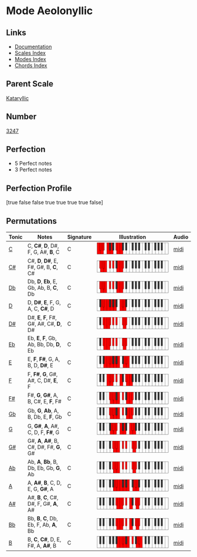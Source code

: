 # Mode Aeolonyllic

## Links

- [Documentation](index.md)
- [Scales Index](Scales.md)
- [Modes Index](Modes.md)
- [Chords Index](Chords.md)

## Parent Scale

[Kataryllic](ScaleKataryllic.md)

## Number

[3247](https://ianring.com/musictheory/scales/3247)

## Perfection

- 5 Perfect notes
- 3 Perfect notes

## Perfection Profile

[true false false true true true true false]

## Permutations

| Tonic | Notes | Signature | Illustration | Audio |
|-------|-------|-----------|--------------|-------|
| [C](ModeCNaturalAeolonyllic.md) | C, **C#**, **D**, D#, F, G, A#, **B**, C | C | ![CNaturalAeolonyllic](ModeCNaturalAeolonyllic.png) | [midi](https://github.com/edipermadi/music/blob/main/docs/ModeCNaturalAeolonyllic.mid?raw=true) |
| [C#](ModeCSharpAeolonyllic.md) | C#, **D**, **D#**, E, F#, G#, B, **C**, C# | C | ![CSharpAeolonyllic](ModeCSharpAeolonyllic.png) | [midi](https://github.com/edipermadi/music/blob/main/docs/ModeCSharpAeolonyllic.mid?raw=true) |
| [Db](ModeDFlatAeolonyllic.md) | Db, **D**, **Eb**, E, Gb, Ab, B, **C**, Db | C | ![DFlatAeolonyllic](ModeDFlatAeolonyllic.png) | [midi](https://github.com/edipermadi/music/blob/main/docs/ModeDFlatAeolonyllic.mid?raw=true) |
| [D](ModeDNaturalAeolonyllic.md) | D, **D#**, **E**, F, G, A, C, **C#**, D | C | ![DNaturalAeolonyllic](ModeDNaturalAeolonyllic.png) | [midi](https://github.com/edipermadi/music/blob/main/docs/ModeDNaturalAeolonyllic.mid?raw=true) |
| [D#](ModeDSharpAeolonyllic.md) | D#, **E**, **F**, F#, G#, A#, C#, **D**, D# | C | ![DSharpAeolonyllic](ModeDSharpAeolonyllic.png) | [midi](https://github.com/edipermadi/music/blob/main/docs/ModeDSharpAeolonyllic.mid?raw=true) |
| [Eb](ModeEFlatAeolonyllic.md) | Eb, **E**, **F**, Gb, Ab, Bb, Db, **D**, Eb | C | ![EFlatAeolonyllic](ModeEFlatAeolonyllic.png) | [midi](https://github.com/edipermadi/music/blob/main/docs/ModeEFlatAeolonyllic.mid?raw=true) |
| [E](ModeENaturalAeolonyllic.md) | E, **F**, **F#**, G, A, B, D, **D#**, E | C | ![ENaturalAeolonyllic](ModeENaturalAeolonyllic.png) | [midi](https://github.com/edipermadi/music/blob/main/docs/ModeENaturalAeolonyllic.mid?raw=true) |
| [F](ModeFNaturalAeolonyllic.md) | F, **F#**, **G**, G#, A#, C, D#, **E**, F | C | ![FNaturalAeolonyllic](ModeFNaturalAeolonyllic.png) | [midi](https://github.com/edipermadi/music/blob/main/docs/ModeFNaturalAeolonyllic.mid?raw=true) |
| [F#](ModeFSharpAeolonyllic.md) | F#, **G**, **G#**, A, B, C#, E, **F**, F# | C | ![FSharpAeolonyllic](ModeFSharpAeolonyllic.png) | [midi](https://github.com/edipermadi/music/blob/main/docs/ModeFSharpAeolonyllic.mid?raw=true) |
| [Gb](ModeGFlatAeolonyllic.md) | Gb, **G**, **Ab**, A, B, Db, E, **F**, Gb | C | ![GFlatAeolonyllic](ModeGFlatAeolonyllic.png) | [midi](https://github.com/edipermadi/music/blob/main/docs/ModeGFlatAeolonyllic.mid?raw=true) |
| [G](ModeGNaturalAeolonyllic.md) | G, **G#**, **A**, A#, C, D, F, **F#**, G | C | ![GNaturalAeolonyllic](ModeGNaturalAeolonyllic.png) | [midi](https://github.com/edipermadi/music/blob/main/docs/ModeGNaturalAeolonyllic.mid?raw=true) |
| [G#](ModeGSharpAeolonyllic.md) | G#, **A**, **A#**, B, C#, D#, F#, **G**, G# | C | ![GSharpAeolonyllic](ModeGSharpAeolonyllic.png) | [midi](https://github.com/edipermadi/music/blob/main/docs/ModeGSharpAeolonyllic.mid?raw=true) |
| [Ab](ModeAFlatAeolonyllic.md) | Ab, **A**, **Bb**, B, Db, Eb, Gb, **G**, Ab | C | ![AFlatAeolonyllic](ModeAFlatAeolonyllic.png) | [midi](https://github.com/edipermadi/music/blob/main/docs/ModeAFlatAeolonyllic.mid?raw=true) |
| [A](ModeANaturalAeolonyllic.md) | A, **A#**, **B**, C, D, E, G, **G#**, A | C | ![ANaturalAeolonyllic](ModeANaturalAeolonyllic.png) | [midi](https://github.com/edipermadi/music/blob/main/docs/ModeANaturalAeolonyllic.mid?raw=true) |
| [A#](ModeASharpAeolonyllic.md) | A#, **B**, **C**, C#, D#, F, G#, **A**, A# | C | ![ASharpAeolonyllic](ModeASharpAeolonyllic.png) | [midi](https://github.com/edipermadi/music/blob/main/docs/ModeASharpAeolonyllic.mid?raw=true) |
| [Bb](ModeBFlatAeolonyllic.md) | Bb, **B**, **C**, Db, Eb, F, Ab, **A**, Bb | C | ![BFlatAeolonyllic](ModeBFlatAeolonyllic.png) | [midi](https://github.com/edipermadi/music/blob/main/docs/ModeBFlatAeolonyllic.mid?raw=true) |
| [B](ModeBNaturalAeolonyllic.md) | B, **C**, **C#**, D, E, F#, A, **A#**, B | C | ![BNaturalAeolonyllic](ModeBNaturalAeolonyllic.png) | [midi](https://github.com/edipermadi/music/blob/main/docs/ModeBNaturalAeolonyllic.mid?raw=true) |

